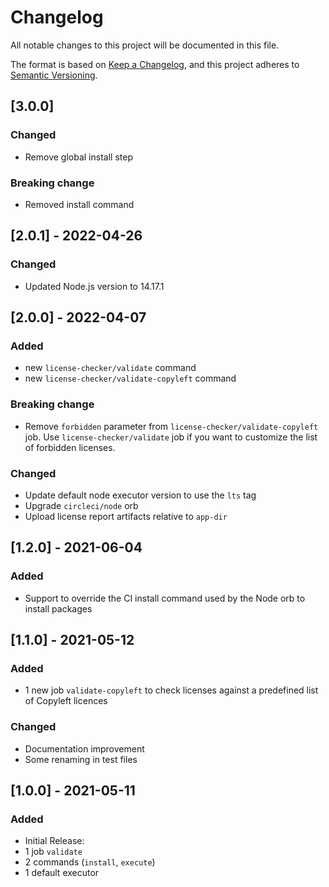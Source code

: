 # Changelog

All notable changes to this project will be documented in this file.

The format is based on [Keep a Changelog](https://keepachangelog.com/en/1.0.0/), and this project adheres to [Semantic Versioning](https://semver.org/spec/v2.0.0.html).

## [3.0.0]

### Changed

- Remove global install step

### Breaking change

- Removed install command

## [2.0.1] - 2022-04-26

### Changed

- Updated Node.js version to 14.17.1

## [2.0.0] - 2022-04-07

### Added

- new `license-checker/validate` command
- new `license-checker/validate-copyleft` command

### Breaking change

- Remove `forbidden` parameter from `license-checker/validate-copyleft` job. Use `license-checker/validate` job if you want to customize the list of forbidden licenses.

### Changed

- Update default node executor version to use the `lts` tag
- Upgrade `circleci/node` orb
- Upload license report artifacts relative to `app-dir`

## [1.2.0] - 2021-06-04

### Added

- Support to override the CI install command used by the Node orb to install packages

## [1.1.0] - 2021-05-12

### Added

- 1 new job `validate-copyleft` to check licenses against a predefined list of Copyleft licences

### Changed

- Documentation improvement
- Some renaming in test files

## [1.0.0] - 2021-05-11

### Added

- Initial Release:
- 1 job `validate`
- 2 commands (`install`, `execute`)
- 1 default executor
